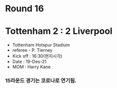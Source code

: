 # Round 16
# Tottenham 2 : 2 Liverpool
- Tottenham Hotspur Stadium
- referee - P. Tierney
- Kick off : 16:30(현지시각)
- Date : 19-Des-21
- MOM : Harry Kane

### 15라운드 경기는 코로나로 연기됨.
